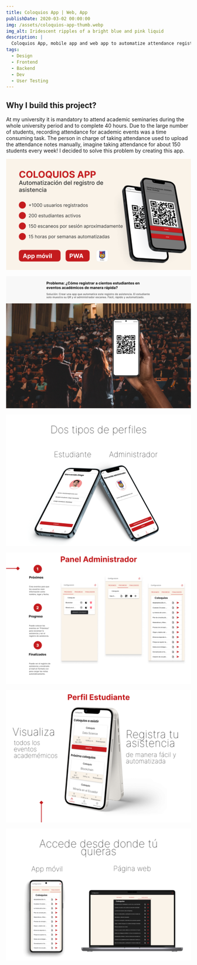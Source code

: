```yaml
---
title: Coloquios App | Web, App
publishDate: 2020-03-02 00:00:00
img: /assets/coloquios-app-thumb.webp
img_alt: Iridescent ripples of a bright blue and pink liquid
description: |
  Coloquios App, mobile app and web app to automatize attendance registration.
tags:
  - Design
  - Frontend
  - Backend
  - Dev
  - User Testing
---
```


## Why I build this project?
<!-- 
> Tell me and I forget. Teach me and I remember. Involve me and I learn. -->

At my university it is mandatory to attend academic seminaries during the whole university period and to complete 40 hours. Due to the large number of students, recording attendance for academic events was a time consuming task. The person in charge of taking attendance used to upload the attendance notes manually, imagine taking attendance for about 150 students every week! I decided to solve this problem by creating this app.

![Coloquios App Statistics](../../../public/assets/projects/coloquios/1.png)

![Coloquios App Image Automatize attendance registration](../../../public/assets/projects/coloquios/2.png)

![Coloquios App two profiles](../../../public/assets/projects/coloquios/3.png)

![Coloquios App panel administration](../../../public/assets/projects/coloquios/4.png)

![Coloquios App student profile](../../../public/assets/projects/coloquios/5.png)

![Coloquios App web and mobile application](../../../public/assets/projects/coloquios/6.png)

<!-- 
Arcu dui vivamus arcu felis bibendum ut tristique et egestas. Eget gravida cum sociis natoque penatibus. Cras fermentum odio eu feugiat pretium nibh. Proin nibh nisl condimentum id venenatis. Porta nibh venenatis cras sed felis eget velit. Id diam vel quam elementum pulvinar etiam non.

### Level-three heading

Ultrices tincidunt arcu non sodales neque sodales ut. Sed enim ut sem viverra aliquet eget sit amet. Lacus luctus accumsan tortor posuere ac ut consequat semper viverra. Viverra accumsan in nisl nisi scelerisque eu ultrices. In massa tempor nec feugiat nisl pretium fusce.

### Level-three heading

Sed pulvinar porttitor mi in ultricies. Etiam non dolor gravida eros pulvinar pellentesque et dictum ex. Proin eu ornare ligula, sed condimentum dui. Vivamus tincidunt tellus mi, sed semper ipsum pharetra a. Suspendisse sollicitudin at sapien nec volutpat. Etiam justo urna, laoreet ac lacus sed, ultricies facilisis dolor. Integer posuere, metus vel viverra gravida, risus elit ornare magna, id feugiat erat risus ullamcorper libero. Proin vitae diam auctor, laoreet lorem vitae, varius tellus.

Aenean pretium purus augue, ut bibendum erat convallis quis. Cras condimentum quis velit ac mollis. Suspendisse non purus fringilla, venenatis nisl porta, finibus odio. Curabitur aliquet metus faucibus libero interdum euismod. Morbi sed magna nisl. Morbi odio nibh, facilisis vel sapien eu, tempus tincidunt erat. Nullam erat velit, sagittis at purus quis, tristique scelerisque tortor. Pellentesque lacinia tortor id est aliquam viverra. Vestibulum et diam ac ipsum mollis fringilla.

#### Level-four heading

- We noted this
- And also this other point -->
